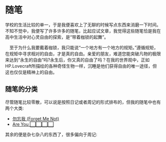 # 随笔
<p class='ins'>学校的生活比较的单一，于是我便喜欢上了无聊的时候写点东西来消磨一下时间。不知不觉中，我便写了许多许多的随笔，比起应试文章，我觉得这些随笔恰是我在高中生活中对心灵自由的探索，是“带着枷锁的起舞”。</p>
<p class='ps' style='text-indent:1em;'>至于为什么我要戴着枷锁，我只能说“一个地方有一个地方的规矩。”遵循规矩，在规矩中寻求相对的自由，才是真的自由。亲爱的朋友，难道您能突破凡物的极限来达到“永生的自由”吗?永生后，你又真的自由了吗？在我的世界观中，正如HP.Lovecraft所描绘的各种奇怪生物一样，沉睡是他们获得自由的唯一途径，但这也仅仅是精神上的自由。</p>

## 随笔的分类
<p class='ins'>尽管随笔比较零散，可以说是按照日记或者周记的形式排布的，但我的随笔中也有两个大类:</p>

- [勿忘我 (Forget Me Not)](./forget_me_not)
- [Are You ⬜⬜⬜⬜](./are_you_____)

<p class='ins'>其余的便是杂七杂八的东西了，很多偏向于周记:</p>